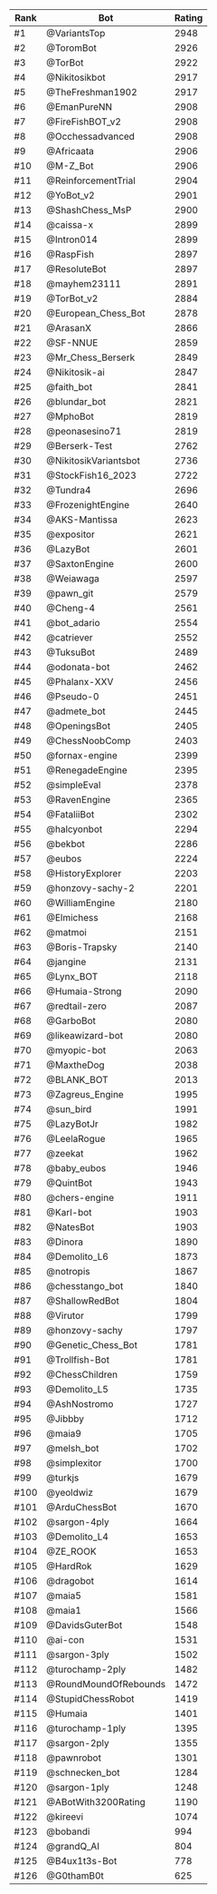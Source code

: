 Rank|Bot|Rating
---|---|---
#1|@VariantsTop|2948
#2|@ToromBot|2926
#3|@TorBot|2922
#4|@Nikitosikbot|2917
#5|@TheFreshman1902|2917
#6|@EmanPureNN|2908
#7|@FireFishBOT_v2|2908
#8|@Occhessadvanced|2908
#9|@Africaata|2906
#10|@M-Z_Bot|2906
#11|@ReinforcementTrial|2904
#12|@YoBot_v2|2901
#13|@ShashChess_MsP|2900
#14|@caissa-x|2899
#15|@Intron014|2899
#16|@RaspFish|2897
#17|@ResoluteBot|2897
#18|@mayhem23111|2891
#19|@TorBot_v2|2884
#20|@European_Chess_Bot|2878
#21|@ArasanX|2866
#22|@SF-NNUE|2859
#23|@Mr_Chess_Berserk|2849
#24|@Nikitosik-ai|2847
#25|@faith_bot|2841
#26|@blundar_bot|2821
#27|@MphoBot|2819
#28|@peonasesino71|2819
#29|@Berserk-Test|2762
#30|@NikitosikVariantsbot|2736
#31|@StockFish16_2023|2722
#32|@Tundra4|2696
#33|@FrozenightEngine|2640
#34|@AKS-Mantissa|2623
#35|@expositor|2621
#36|@LazyBot|2601
#37|@SaxtonEngine|2600
#38|@Weiawaga|2597
#39|@pawn_git|2579
#40|@Cheng-4|2561
#41|@bot_adario|2554
#42|@catriever|2552
#43|@TuksuBot|2489
#44|@odonata-bot|2462
#45|@Phalanx-XXV|2456
#46|@Pseudo-0|2451
#47|@admete_bot|2445
#48|@OpeningsBot|2405
#49|@ChessNoobComp|2403
#50|@fornax-engine|2399
#51|@RenegadeEngine|2395
#52|@simpleEval|2378
#53|@RavenEngine|2365
#54|@FataliiBot|2302
#55|@halcyonbot|2294
#56|@bekbot|2286
#57|@eubos|2224
#58|@HistoryExplorer|2203
#59|@honzovy-sachy-2|2201
#60|@WilliamEngine|2180
#61|@Elmichess|2168
#62|@matmoi|2151
#63|@Boris-Trapsky|2140
#64|@jangine|2131
#65|@Lynx_BOT|2118
#66|@Humaia-Strong|2090
#67|@redtail-zero|2087
#68|@GarboBot|2080
#69|@likeawizard-bot|2080
#70|@myopic-bot|2063
#71|@MaxtheDog|2038
#72|@BLANK_BOT|2013
#73|@Zagreus_Engine|1995
#74|@sun_bird|1991
#75|@LazyBotJr|1982
#76|@LeelaRogue|1965
#77|@zeekat|1962
#78|@baby_eubos|1946
#79|@QuintBot|1943
#80|@chers-engine|1911
#81|@Karl-bot|1903
#82|@NatesBot|1903
#83|@Dinora|1890
#84|@Demolito_L6|1873
#85|@notropis|1867
#86|@chesstango_bot|1840
#87|@ShallowRedBot|1804
#88|@Virutor|1799
#89|@honzovy-sachy|1797
#90|@Genetic_Chess_Bot|1781
#91|@Trollfish-Bot|1781
#92|@ChessChildren|1759
#93|@Demolito_L5|1735
#94|@AshNostromo|1727
#95|@Jibbby|1712
#96|@maia9|1705
#97|@melsh_bot|1702
#98|@simplexitor|1700
#99|@turkjs|1679
#100|@yeoldwiz|1679
#101|@ArduChessBot|1670
#102|@sargon-4ply|1664
#103|@Demolito_L4|1653
#104|@ZE_ROOK|1653
#105|@HardRok|1629
#106|@dragobot|1614
#107|@maia5|1581
#108|@maia1|1566
#109|@DavidsGuterBot|1548
#110|@ai-con|1531
#111|@sargon-3ply|1502
#112|@turochamp-2ply|1482
#113|@RoundMoundOfRebounds|1472
#114|@StupidChessRobot|1419
#115|@Humaia|1401
#116|@turochamp-1ply|1395
#117|@sargon-2ply|1355
#118|@pawnrobot|1301
#119|@schnecken_bot|1284
#120|@sargon-1ply|1248
#121|@ABotWith3200Rating|1190
#122|@kireevi|1074
#123|@bobandi|994
#124|@grandQ_AI|804
#125|@B4ux1t3s-Bot|778
#126|@G0thamB0t|625
